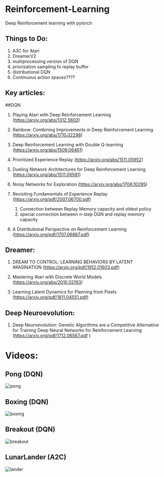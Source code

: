 # Reinforcement-Learning

Deep Reinforcement learning with pytorch

## Things to Do:
1. A3C for Atari
2. DreamerV2 
3. multiprocessing version of DQN
4. priorization sampling fo replay buffer
5. distributional DQN
6. Continuous action spaces????


## Key articles:

##DQN

1. Playing Atari with Deep Reinforcement Learning (https://arxiv.org/abs/1312.5602)

2. Rainbow: Combining Improvements in Deep Reinforcement Learning (https://arxiv.org/abs/1710.02298)

3. Deep Reinforcement Learning with Double Q-learning (https://arxiv.org/abs/1509.06461)

4. Prioritized Experience Replay (https://arxiv.org/abs/1511.05952)

5. Dueling Network Architectures for Deep Reinforcement Learning (https://arxiv.org/abs/1511.06581)

6. Noisy Networks for Exploration (https://arxiv.org/abs/1706.10295)

7. Revisiting Fundamentals of Experience Replay (https://arxiv.org/pdf/2007.06700.pdf)
    1. Connection between Replay Memory capacity and oldest policy
    2. special connection between n-step DQN and replay memory capacity

8. A Distributional Perspective on Reinforcement Learning (https://arxiv.org/pdf/1707.06887.pdf)


## Dreamer:

1. DREAM TO CONTROL: LEARNING BEHAVIORS
BY LATENT IMAGINATION (https://arxiv.org/pdf/1912.01603.pdf)

2. Mastering Atari with Discrete World Models (https://arxiv.org/abs/2010.02193)

3. Learning Latent Dynamics for Planning from Pixels (https://arxiv.org/pdf/1811.04551.pdf)


## Deep Neuroevolution:

1. Deep Neuroevolution: Genetic Algorithms are a Competitive Alternative for
Training Deep Neural Networks for Reinforcement Learning (https://arxiv.org/pdf/1712.06567.pdf
)

# Videos:

## Pong (DQN)
![pong](./videos/pong.gif)

## Boxing (DQN)
![boxing](./videos/boxing.gif)
## Breakout (DQN)
![breakout](./videos/breakout.gif)
## LunarLander (A2C)
![lander](./videos/LunarLanderA2C.gif)